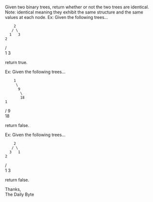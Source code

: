 Given two binary trees, return whether or not the two trees are identical. Note: identical meaning they exhibit the same structure and the same values at each node. Ex: Given the following trees...

        2
       / \
      1   3
    2
   / \
  1   3

return true.

Ex: Given the following trees...

        1
         \
          9
           \
           18
    1
   /
  9
   \
    18

return false.

Ex: Given the following trees...

        2
       / \
      3   1
    2
   / \
  1   3

return false.      

Thanks,   
The Daily Byte
